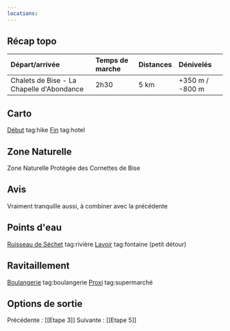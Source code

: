 ```yaml
---
locations: 
---
```

## Récap topo

| Départ/arrivée                            | Temps de marche | Distances | Dénivelés       |
| :---------------------------------------- | :-------------- | :-------- | :-------------- |
| Chalets de Bise - La Chapelle d'Abondance | 2h30            | 5 km      | +350 m / -800 m |
## Carto  
[Début](geo:46.3305544,6.7656126) tag:hike
[Fin](geo:46.295658,6.786519) tag:hotel
## Zone Naturelle
Zone Naturelle Protégée des Cornettes de Bise
## Avis
Vraiment tranquille aussi, à combiner avec la précédente
## Points d'eau
[Ruisseau de Séchet](geo:46.309956,6.785624) tag:rivière
[Lavoir](geo:46.294065,6.794649) tag:fontaine (petit détour)
## Ravitaillement
[Boulangerie](geo:46.29535254771265,6.785054488649717) tag:boulangerie 
[Proxi](geo:46.29554759600968,6.785003571965155) tag:supermarché 
## Options de sortie

Précédente : [[Etape 3]]
Suivante : [[Etape 5]]